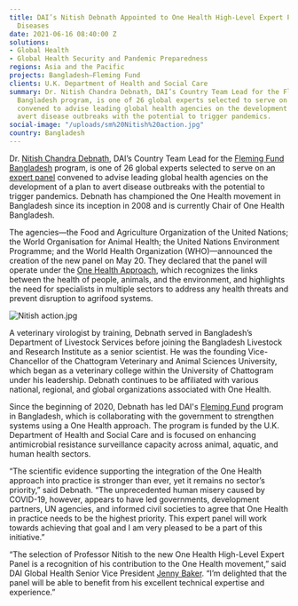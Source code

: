 ```yaml
---
title: DAI’s Nitish Debnath Appointed to One Health High-Level Expert Panel on Zoonotic
  Diseases
date: 2021-06-16 08:40:00 Z
solutions:
- Global Health
- Global Health Security and Pandemic Preparedness
regions: Asia and the Pacific
projects: Bangladesh—Fleming Fund
clients: U.K. Department of Health and Social Care
summary: Dr. Nitish Chandra Debnath, DAI’s Country Team Lead for the Fleming Fund
  Bangladesh program, is one of 26 global experts selected to serve on an expert panel
  convened to advise leading global health agencies on the development of a plan to
  avert disease outbreaks with the potential to trigger pandemics.
social-image: "/uploads/sm%20Nitish%20action.jpg"
country: Bangladesh
---
```


Dr. [Nitish Chandra Debnath](https://www.dai.com/who-we-are/our-team/nitish-debnath), DAI’s Country Team Lead for the [Fleming Fund Bangladesh](https://www.dai.com/our-work/projects/bangladesh-fleming-fund) program, is one of 26 global experts selected to serve on an [expert panel](https://www.who.int/news/item/20-05-2021-new-international-expert-panel-to-address-the-emergence-and-spread-of-zoonotic-diseases) convened to advise leading global health agencies on the development of a plan to avert disease outbreaks with the potential to trigger pandemics. Debnath has championed the One Health movement in Bangladesh since its inception in 2008 and is currently Chair of One Health Bangladesh.

The agencies—the Food and Agriculture Organization of the United Nations; the World Organisation for Animal Health; the United Nations Environment Programme; and the World Health Organization (WHO)—announced the creation of the new panel on May 20. They declared that the panel will operate under the [One Health Approach](https://www.who.int/news-room/q-a-detail/one-health), which recognizes the links between the health of people, animals, and the environment, and highlights the need for specialists in multiple sectors to address any health threats and prevent disruption to agrifood systems.

![Nitish action.jpg](/uploads/Nitish%20action.jpg)

A veterinary virologist by training, Debnath served in Bangladesh’s Department of Livestock Services before joining the Bangladesh Livestock and Research Institute as a senior scientist. He was the founding Vice-Chancellor of the Chattogram Veterinary and Animal Sciences University, which began as a veterinary college within the University of Chattogram under his leadership. Debnath continues to be affiliated with various national, regional, and global organizations associated with One Health. 

Since the beginning of 2020, Debnath has led DAI's [Fleming Fund](https://www.flemingfund.org/) program in Bangladesh, which is collaborating with the government to strengthen systems using a One Health approach. The program is funded by the U.K. Department of Health and Social Care and is focused on enhancing antimicrobial resistance surveillance capacity across animal, aquatic, and human health sectors.

“The scientific evidence supporting the integration of the One Health approach into practice is stronger than ever, yet it remains no sector’s priority,” said Debnath. “The unprecedented human misery caused by COVID-19, however, appears to have led governments, development partners, UN agencies, and informed civil societies to agree that One Health in practice needs to be the highest priority. This expert panel will work towards achieving that goal and I am very pleased to be a part of this initiative.”

“The selection of Professor Nitish to the new One Health High-Level Expert Panel is a recognition of his contribution to the One Health movement,” said DAI Global Health Senior Vice President [Jenny Baker](https://www.dai.com/who-we-are/our-team/jenny-baker). “I’m delighted that the panel will be able to benefit from his excellent technical expertise and experience.”